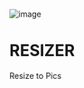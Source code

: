 ![image](https://github.com/Gitart/resizer/assets/3950155/0f2cd37a-0854-40c1-8e2b-64b654f2725e)

# RESIZER

Resize to Pics   
